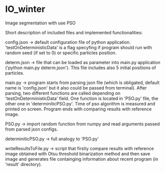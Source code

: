 # IO_winter
Image segmentation with use PSO

Short description of included files and implemented functionalities:

config.json -> default configuration file of python application. 'testOnDeterministicData' is a flag specyfing if program should run with random seed (if set to 0) or specific particles position. 

determ.json -> file that can be loaded as parameter into main.py application ('python main.py determ.json'). This file includes also 5 initial positions of particles.

main.py -> program starts from parsing json file (which is obligated, default name is 'config.json' but it also could be passed from terminal). After parsing, two different functions are called depending on 'testOnDeterministicData' field. One function is located in 'PSO.py' file, the other one in 'determiniticPSO.py'. Time of pso algorithm is measured and printed on screen. 
Program ends with comparing results with reference image.

PSO.py -> import random function from numpy and read arguments passed from parsed json configs.

determiniticPSO.py -> full analogy to 'PSO.py'

writeResultsToFile.py -> script that firstly compare results with reference image obtained with Otsu threshold binarization method and then save image and generates file containging information about recent program (in 'result' directory).
